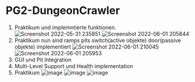# PG2-DungeonCrawler
1. Praktikum und implemntierte funktionen.
![Screenshot 2022-05-31 235851](https://user-images.githubusercontent.com/38755500/171291260-90a26a6a-38c5-432a-a43d-bf8aaa85a8b8.png)
![Screenshot 2022-06-01 205844](https://user-images.githubusercontent.com/38755500/171481617-466d0c25-7869-4050-9009-2ffd7d49ed72.png)
2. Praktikum nun sind ramps pits switch(active objekte) door(passive objekte) implementiert
![Screenshot 2022-06-01 210045](https://user-images.githubusercontent.com/38755500/171482042-1d80b21f-2f08-4e2f-a6e6-9abd00c1d025.png)
![Screenshot 2022-06-01 205953](https://user-images.githubusercontent.com/38755500/171482055-cb44e16c-dae0-422d-bd35-321f260aef2b.png)
3. GUI und Pit Integration
4. Multi-Level Support und Health implementation
5. Praktikum
![image](https://github.com/PPrzemko/PG2-DungeonCrawler/assets/38755500/aa503f47-b6f8-4698-8cf4-3144b73c10d5)
![image](https://github.com/PPrzemko/PG2-DungeonCrawler/assets/38755500/bd4d489a-1877-4d8a-a149-0551322945fb)
![image](https://github.com/PPrzemko/PG2-DungeonCrawler/assets/38755500/3e5b0b23-1a9a-4e91-955a-375ef682e312)


